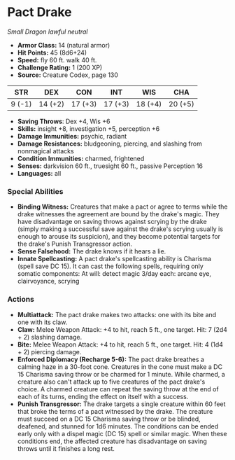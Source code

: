 # Pact Drake

*Small* *Dragon* *lawful neutral*

- **Armor Class:** 14 (natural armor)
- **Hit Points:** 45 (8d6+24)
- **Speed:** fly 60 ft. walk 40 ft.
- **Challenge Rating:** 1 (200 XP)
- **Source:** Creature Codex, page 130

| STR | DEX | CON | INT | WIS | CHA |
| --- | --- | --- | --- | --- | --- |
| 9 (-1) | 14 (+2) | 17 (+3) | 17 (+3) | 18 (+4) | 20 (+5) |

- **Saving Throws**: Dex +4, Wis +6
- **Skills:** insight +8, investigation +5, perception +6
- **Damage Immunities:** psychic, radiant
- **Damage Resistances:** bludgeoning, piercing, and slashing from nonmagical attacks
- **Condition Immunities:** charmed, frightened
- **Senses:** darkvision 60 ft., truesight 60 ft., passive Perception 16
- **Languages:** all

### Special Abilities

- **Binding Witness:** Creatures that make a pact or agree to terms while the drake witnesses the agreement are bound by the drake's magic. They have disadvantage on saving throws against scrying by the drake (simply making a successful save against the drake's scrying usually is enough to arouse its suspicion), and they become potential targets for the drake's Punish Transgressor action.
- **Sense Falsehood:** The drake knows if it hears a lie.
- **Innate Spellcasting:** A pact drake's spellcasting ability is Charisma (spell save DC 15). It can cast the following spells, requiring only somatic components:
At will: detect magic
3/day each: arcane eye, clairvoyance, scrying

### Actions

- **Multiattack:** The pact drake makes two attacks: one with its bite and one with its claw.
- **Claw:** Melee Weapon Attack: +4 to hit, reach 5 ft., one target. Hit: 7 (2d4 + 2) slashing damage.
- **Bite:** Melee Weapon Attack: +4 to hit, reach 5 ft., one target. Hit: 4 (1d4 + 2) piercing damage.
- **Enforced Diplomacy (Recharge 5-6):** The pact drake breathes a calming haze in a 30-foot cone. Creatures in the cone must make a DC 15 Charisma saving throw or be charmed for 1 minute. While charmed, a creature also can't attack up to five creatures of the pact drake's choice. A charmed creature can repeat the saving throw at the end of each of its turns, ending the effect on itself with a success.
- **Punish Transgressor:** The drake targets a single creature within 60 feet that broke the terms of a pact witnessed by the drake. The creature must succeed on a DC 15 Charisma saving throw or be blinded, deafened, and stunned for 1d6 minutes. The conditions can be ended early only with a dispel magic (DC 15) spell or similar magic. When these conditions end, the affected creature has disadvantage on saving throws until it finishes a long rest.



